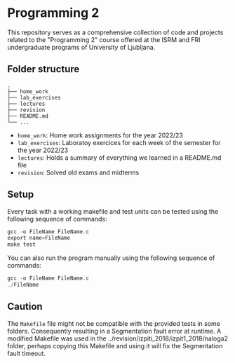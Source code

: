 # Programming 2
This repository serves as a comprehensive collection of code and projects related to the "Programming 2" course offered at the ISRM and FRI undergraduate programs of University of Ljubljana.

## Folder structure
```
.
├── home_work
├── lab_exercises
├── lectures
├── revision
├── README.md
└── ...
```

- `home_work`:
    Home work assignments for the year 2022/23
- `lab_exercises`:
    Laboratoy exercices for each week of the semester for the year 2022/23
- `lectures`:
    Holds a summary of everything we learned in a README.md file 
- `revision`:
    Solved old exams and midterms

## Setup 
Every task with a working makefile and test units can be tested using the following sequence of commands:

```c
gcc -o FileName FileName.c
export name=FileName
make test
```

You can also run the program manually using the following sequence of commands:

```c
gcc -o FileName FileName.c
./FileName
```

## Caution
The `Makefile` file might not be compatible with the provided tests in some folders. Consequently resulting in a Segmentation fault error at runtime. A modified Makefile was used in the ../revision/izpiti_2018/izpit1_2018/naloga2 folder, perhaps copying this Makefile and using it will fix the Segmentation fault timeout.

